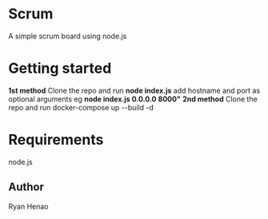 # Scrum
A simple scrum board using node.js

# Getting started

**1st method**
Clone the repo and run **node index.js** 
add hostname and port as optional arguments eg **node index.js 0.0.0.0 8000"**
**2nd method**
Clone the repo and run docker-compose up --build -d

# Requirements
node.js

## Author
Ryan Henao
